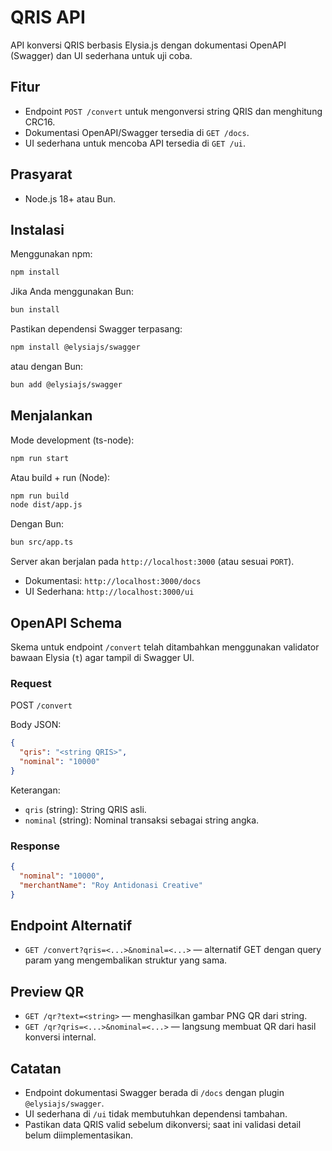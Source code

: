 # QRIS API

API konversi QRIS berbasis Elysia.js dengan dokumentasi OpenAPI (Swagger) dan UI sederhana untuk uji coba.

## Fitur

- Endpoint `POST /convert` untuk mengonversi string QRIS dan menghitung CRC16.
- Dokumentasi OpenAPI/Swagger tersedia di `GET /docs`.
- UI sederhana untuk mencoba API tersedia di `GET /ui`.

## Prasyarat

- Node.js 18+ atau Bun.

## Instalasi

Menggunakan npm:

```bash
npm install
```

Jika Anda menggunakan Bun:

```bash
bun install
```

Pastikan dependensi Swagger terpasang:

```bash
npm install @elysiajs/swagger
```

atau dengan Bun:

```bash
bun add @elysiajs/swagger
```

## Menjalankan

Mode development (ts-node):

```bash
npm run start
```

Atau build + run (Node):

```bash
npm run build
node dist/app.js
```

Dengan Bun:

```bash
bun src/app.ts
```

Server akan berjalan pada `http://localhost:3000` (atau sesuai `PORT`).

- Dokumentasi: `http://localhost:3000/docs`
- UI Sederhana: `http://localhost:3000/ui`

## OpenAPI Schema

Skema untuk endpoint `/convert` telah ditambahkan menggunakan validator bawaan Elysia (`t`) agar tampil di Swagger UI.

### Request

POST `/convert`

Body JSON:

```json
{
  "qris": "<string QRIS>",
  "nominal": "10000"
}
```

Keterangan:

- `qris` (string): String QRIS asli.
- `nominal` (string): Nominal transaksi sebagai string angka.
  

### Response

```json
{
  "nominal": "10000",
  "merchantName": "Roy Antidonasi Creative"
}
```

## Endpoint Alternatif

- `GET /convert?qris=<...>&nominal=<...>` — alternatif GET dengan query param yang mengembalikan struktur yang sama.

## Preview QR

- `GET /qr?text=<string>` — menghasilkan gambar PNG QR dari string.
- `GET /qr?qris=<...>&nominal=<...>` — langsung membuat QR dari hasil konversi internal.

## Catatan

- Endpoint dokumentasi Swagger berada di `/docs` dengan plugin `@elysiajs/swagger`.
- UI sederhana di `/ui` tidak membutuhkan dependensi tambahan.
- Pastikan data QRIS valid sebelum dikonversi; saat ini validasi detail belum diimplementasikan.
